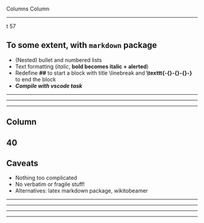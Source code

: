Columns   Column
--------  -------
t         57

## To some extent, with `markdown` package

- (Nested) bullet and numbered lists
- Text formatting (*italic*, **bold becomes italic + alerted**) 
- Redefine __\#\#__ to start a block with title \linebreak
and __\texttt{-{}-{}-{}-}__ to end the block
- ___Compile with vscode task___

----

----

-------
Column
-------
40
-------

## Caveats

- Nothing too complicated 
- No verbatim or fragile stuff!
- Alternatives: latex markdown package, wikitobeamer

----

----

----

----
